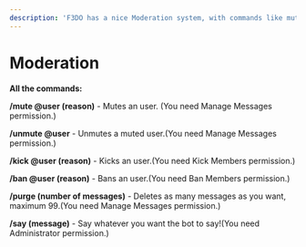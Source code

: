 ```yaml
---
description: 'F3DO has a nice Moderation system, with commands like mute, kick or ban!'
---
```


# Moderation

**All the commands:**

**/mute @user (reason)** - Mutes an user. (You need Manage Messages permission.)

**/unmute @user** - Unmutes a muted user.(You need Manage Messages permission.)

**/kick @user (reason)** - Kicks an user.(You need Kick Members permission.)

**/ban @user (reason)** - Bans an user.(You need Ban Members permission.)

**/purge (number of messages)** - Deletes as many messages as you want, maximum 99.(You need Manage Messages permission.)

**/say (message)** - Say whatever you want the bot to say!(You need Administrator permission.)
